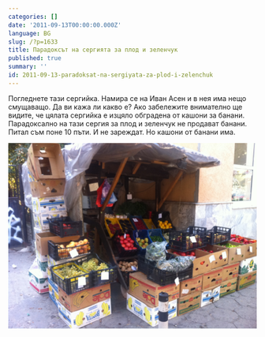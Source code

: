 ```yaml
---
categories: []
date: '2011-09-13T00:00:00.000Z'
language: BG
slug: /?p=1633
title: Парадоксът на сергията за плод и зеленчук
published: true
summary: ''
id: 2011-09-13-paradoksat-na-sergiyata-za-plod-i-zelenchuk
---
```


Погледнете тази сергийка. Намира се на Иван Асен и в нея има нещо смущаващо. Да ви кажа ли какво е? Ако забележите внимателно ще видите, че цялата сергийка е изцяло обградена от кашони за банани. Парадоксално на тази сергия за плод и зеленчук не продават банани. Питал съм поне 10 пъти. И не зареждат. Но кашони от банани има. 

![](https://raw.githubusercontent.com/kirilchristov/blog_images/main/2011/09/IMG_1413.jpg)
